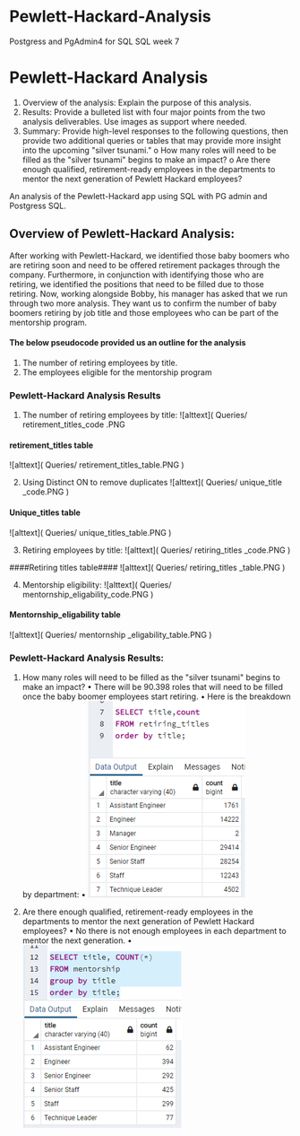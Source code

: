 # Pewlett-Hackard-Analysis
Postgress and PgAdmin4 for SQL
SQL week 7
# Pewlett-Hackard Analysis
1.	Overview of the analysis: Explain the purpose of this analysis.
2.	Results: Provide a bulleted list with four major points from the two analysis deliverables. Use images as support where needed.
3.	Summary: Provide high-level responses to the following questions, then provide two additional queries or tables that may provide more insight into the upcoming "silver tsunami."
o	How many roles will need to be filled as the "silver tsunami" begins to make an impact?
o	Are there enough qualified, retirement-ready employees in the departments to mentor the next generation of Pewlett Hackard employees?

An analysis of the Pewlett-Hackard app using SQL with PG admin and Postgress SQL.
## Overview of Pewlett-Hackard Analysis:

After working with Pewlett-Hackard, we identified those baby boomers who are retiring soon and need to be offered retirement packages through the company. Furthermore, in conjunction with identifying those who are retiring, we identified the positions that need to be filled due to those retiring. Now, working alongside Bobby, his manager has asked that we run through two more analysis. They want us to confirm the number of baby boomers retiring by job title and those employees who can be part of the mentorship program. 

#### The below pseudocode provided us an outline for the analysis ####

1.	The number of retiring employees by title.
2.	The employees eligible for the mentorship program
### Pewlett-Hackard Analysis Results ###
1.	The number of retiring employees by title:
![alttext]( Queries/ retirement_titles_code .PNG 

#### retirement_titles table ####
![alttext]( Queries/ retirement_titles_table.PNG )

2.	Using Distinct ON to remove duplicates
![alttext]( Queries/ unique_title _code.PNG )

#### Unique_titles table ####
![alttext]( Queries/ unique_titles_table.PNG )

3.	Retiring employees by title:
![alttext]( Queries/ retiring_titles _code.PNG )

####Retiring titles table####
![alttext]( Queries/ retiring_titles _table.PNG )

4.	Mentorship eligibility:
![alttext]( Queries/ mentornship_eligability_code.PNG )

#### Mentornship_eligability table ####
![alttext]( Queries/ mentornship _eligability_table.PNG )



### Pewlett-Hackard Analysis Results:
1.	How many roles will need to be filled as the "silver tsunami" begins to make an impact?
•	There will be 90.398 roles that will need to be filled once the baby boomer employees start retiring. 
•	Here is the breakdown by department:
•	![alttext]( Queries/num_roles_filled.PNG )

2.	Are there enough qualified, retirement-ready employees in the departments to mentor the next generation of Pewlett Hackard employees?
•	No there is not enough employees in each department to mentor the next generation. 
•	![alttext]( Queries/num_mentorship.PNG )
